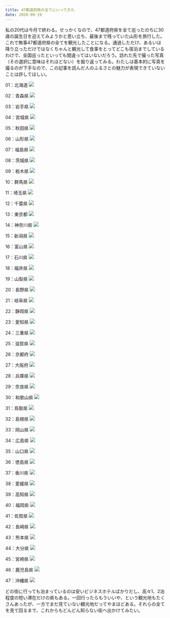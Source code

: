 ```yaml
---
title: 47都道府県の全てにいってきた
date: 2020-09-19
---
```


私の20代は今月で終わる。せっかくなので、47都道府県を全て巡ったのちに30歳の誕生日を迎えてみようかと思い立ち、最後まで残っていた山形を旅行した。これで無事47都道府県の全てを観光したことになる。通過しただけ、あるいは降り立っただけではなくちゃんと観光して食事をとってどこも宿泊までしているわけで、全国巡ったといっても間違ってはいないだろう。訪れた先で撮った写真（その選択に意味はそれほどない）を振り返ってみる。わたしは基本的に写真を撮るのが下手なので、この記事を読んだ人のふるさとの魅力が表現できていないことは許してほしい。

01：北海道
![](https://img.xar.sh/i-gNrqtks-X2.jpg)

02：青森県
![](https://img.xar.sh/i-7KbZnp6-X2.jpg)

03：岩手県
![](https://img.xar.sh/i-X2GNJR2-X2.jpg)

04：宮城県
![](https://img.xar.sh/i-MqH5ZCS-X2.jpg)

05：秋田県
![](https://img.xar.sh/i-sXqzNhn-X2.jpg)

06：山形県
![](https://img.xar.sh/i-Lbn8s4R-X2.jpg)

07：福島県
![](https://img.xar.sh/i-X9VHfdZ-X2.jpg)

08：茨城県
![](https://img.xar.sh/i-NGtBSFf-X2.jpg)

09：栃木県
![](https://img.xar.sh/i-LJfVCnM-X2.jpg)

10：群馬県
![](https://img.xar.sh/i-vpZjB7P-X2.jpg)

11：埼玉県
![](https://img.xar.sh/i-QpDvwHZ-X2.jpg)

12：千葉県
![](https://img.xar.sh/i-x6vPxmW-X2.jpg)

13：東京都
![](https://img.xar.sh/i-QzxxBNZ-X2.jpg)

14：神奈川県
![](https://img.xar.sh/i-rkSdz7Q-X2.jpg)

15：新潟県
![](https://img.xar.sh/i-jNW7CV9-X2.jpg)

16：富山県
![](https://img.xar.sh/i-QWtt9Mm-X2.jpg)

17：石川県
![](https://img.xar.sh/i-VssTZxd-X2.jpg)

18：福井県
![](https://img.xar.sh/i-d6Srrtq-X2.jpg)

19：山梨県
![](https://img.xar.sh/i-Bj8mvLD-X2.jpg)

20：長野県
![](https://img.xar.sh/i-wKdGsvt-X2.jpg)

21：岐阜県
![](https://img.xar.sh/i-P7J2GT2-X2.jpg)

22：静岡県
![](https://img.xar.sh/i-xKC3J4j-X2.jpg)

23：愛知県
![](https://img.xar.sh/i-S8k5BCm-X2.jpg)

24：三重県
![](https://img.xar.sh/i-BPVW2vt-X2.jpg)

25：滋賀県
![](https://img.xar.sh/i-sbxS4R2-X2.jpg)

26：京都府
![](https://img.xar.sh/i-rph4ZLZ-X2.jpg)

27：大阪府
![](https://img.xar.sh/i-khVPBqB-X2.jpg)

28：兵庫県
![](https://img.xar.sh/i-TMPZB2j-X2.jpg)

29：奈良県
![](https://img.xar.sh/i-vX79mbK-X2.jpg)

30：和歌山県
![](https://img.xar.sh/i-BJ7qZKM-X2.jpg)

31：鳥取県
![](https://img.xar.sh/i-HtzRRpV-X2.jpg)

32：島根県
![](https://img.xar.sh/i-2FsC7VX-X2.jpg)

33：岡山県
![](https://img.xar.sh/i-MJ82ncR-X2.jpg)

34：広島県
![](https://img.xar.sh/i-THmmWNt-X2.jpg)

35：山口県
![](https://img.xar.sh/i-TqKbt47-X2.jpg)

36：徳島県
![](https://img.xar.sh/i-gPHTmqS-X2.jpg)

37：香川県
![](https://img.xar.sh/i-wCcjPt5-X2.jpg)

38：愛媛県
![](https://img.xar.sh/i-BGP9pCJ-X2.jpg)

39：高知県
![](https://img.xar.sh/i-Lb88TFh-X2.jpg)

40：福岡県
![](https://img.xar.sh/i-d8Xw6D5-X2.jpg)

41：佐賀県
![](https://img.xar.sh/i-R8b2fBv-X2.jpg)

42：長崎県
![](https://img.xar.sh/i-Bjf6MW6-X2.jpg)

43：熊本県
![](https://img.xar.sh/i-t3RZwXF-X2.jpg)

44：大分県
![](https://img.xar.sh/i-vcZ753g-X2.jpg)

45：宮崎県
![](https://img.xar.sh/i-g3jFrmZ-X2.jpg)

46：鹿児島県
![](https://img.xar.sh/i-Dcjhcbs-X2.jpg)

47：沖縄県
![](https://img.xar.sh/i-8b5frpd-X2.jpg)

どの街に行っても泊まっているのは安いビジネスホテルばかりだし、高々1、2泊程度の短い滞在だけの県もある。一回行ったらもういいや、という観光地もたくさんあったが、一方でまだ見ていない観光地だってやまほどある。それらの全てを見て回るまで、これからもどんどん知らない街へ出かけてみたい。
